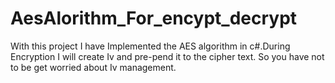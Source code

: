 # AesAlorithm_For_encypt_decrypt
 
  With this project I have Implemented the AES algorithm in c#.During Encryption I will create Iv  and pre-pend it to the cipher text. So you have not to be get worried about Iv management.
  
  
  
